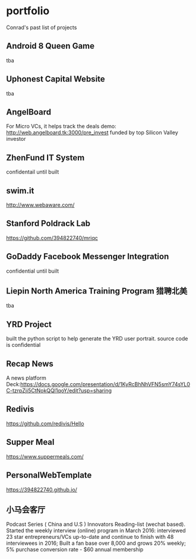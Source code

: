 # portfolio
Conrad's past list of projects


## Android 8 Queen Game
tba

## Uphonest Capital Website 
tba

## AngelBoard
For Micro VCs, it helps track the deals
demo: http://web.angelboard.tk:3000/pre_invest
funded by top Silicon Valley investor


## ZhenFund IT System
confidentail until built 



## swim.it 
http://www.webaware.com/

## Stanford Poldrack Lab
https://github.com/394822740/mriqc


## GoDaddy Facebook Messenger Integration
confidential until built 

## Liepin North America Training Program 猎聘北美 
tba

## YRD Project 
built the python script to help generate the YRD user portrait. source code is confidential 


## Recap News
A news platform 
Deck:https://docs.google.com/presentation/d/1KyRcBhNhVFN5smY74sYL0C-tzrpZji5CtNokQQl1qoY/edit?usp=sharing


## Redivis 
https://github.com/redivis/Hello

## Supper Meal
https://www.suppermeals.com/

## PersonalWebTemplate
https://394822740.github.io/

## 小马会客厅
Podcast Series ( China and U.S )  Innovators Reading-list (wechat based). Started the weekly interview (online) program in March 2016: interviewed 23 star entrepreneurs/VCs up-to-date and continue to finish with 48 interviewees in 2016;
Built a fan base over 8,000 and grows 20% weekly; 5% purchase conversion rate - $60 annual membership
